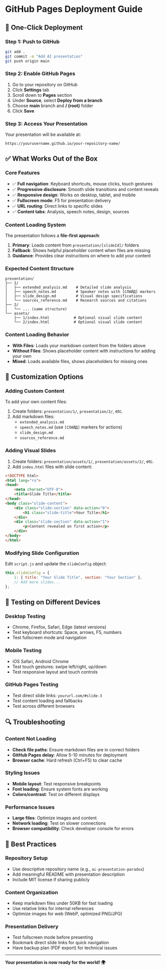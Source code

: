 # GitHub Pages Deployment Guide

## 🚀 One-Click Deployment

### Step 1: Push to GitHub
```bash
git add .
git commit -m "Add AI presentation"
git push origin main
```

### Step 2: Enable GitHub Pages
1. Go to your repository on GitHub
2. Click **Settings** tab
3. Scroll down to **Pages** section
4. Under **Source**, select **Deploy from a branch**
5. Choose **main** branch and **/ (root)** folder
6. Click **Save**

### Step 3: Access Your Presentation
Your presentation will be available at:
```
https://yourusername.github.io/your-repository-name/
```

## ✅ What Works Out of the Box

### Core Features
- ✅ **Full navigation**: Keyboard shortcuts, mouse clicks, touch gestures
- ✅ **Progressive disclosure**: Smooth slide transitions and content reveals
- ✅ **Responsive design**: Works on desktop, tablet, and mobile
- ✅ **Fullscreen mode**: F5 for presentation delivery
- ✅ **URL routing**: Direct links to specific slides
- ✅ **Content tabs**: Analysis, speech notes, design, sources

### Content Loading System

The presentation follows a **file-first approach**:

1. **Primary**: Loads content from `presentation/[slideId]/` folders
2. **Fallback**: Shows helpful placeholder content when files are missing
3. **Guidance**: Provides clear instructions on where to add your content

### Expected Content Structure
```
presentation/
├── 1/
│   ├── extended_analysis.md    # Detailed slide analysis
│   ├── speech_notes.md         # Speaker notes with [СЛАЙД] markers
│   ├── slide_design.md         # Visual design specifications
│   └── sources_reference.md    # Research sources and citations
├── 2/
│   └── ... (same structure)
└── assets/
    ├── 1/index.html           # Optional visual slide content
    └── 2/index.html           # Optional visual slide content
```

### Content Loading Behavior
- **With Files**: Loads your markdown content from the folders above
- **Without Files**: Shows placeholder content with instructions for adding your own
- **Mixed**: Loads available files, shows placeholders for missing ones

## 🔧 Customization Options

### Adding Custom Content
To add your own content files:

1. Create folders: `presentation/1/`, `presentation/2/`, etc.
2. Add markdown files:
   - `extended_analysis.md`
   - `speech_notes.md` (use `[СЛАЙД]` markers for actions)
   - `slide_design.md`
   - `sources_reference.md`

### Adding Visual Slides
1. Create folders: `presentation/assets/1/`, `presentation/assets/2/`, etc.
2. Add `index.html` files with slide content:
```html
<!DOCTYPE html>
<html lang="ru">
<head>
    <meta charset="UTF-8">
    <title>Slide Title</title>
</head>
<body class="slide-content">
    <div class="slide-section" data-action="0">
        <h1 class="slide-title">Your Title</h1>
    </div>
    <div class="slide-section" data-action="1">
        <p>Content revealed on first action</p>
    </div>
</body>
</html>
```

### Modifying Slide Configuration
Edit `script.js` and update the `slideConfig` object:
```javascript
this.slideConfig = {
    1: { title: "Your Slide Title", section: "Your Section" },
    // Add more slides...
};
```

## 📱 Testing on Different Devices

### Desktop Testing
- Chrome, Firefox, Safari, Edge (latest versions)
- Test keyboard shortcuts: Space, arrows, F5, numbers
- Test fullscreen mode and navigation

### Mobile Testing
- iOS Safari, Android Chrome
- Test touch gestures: swipe left/right, up/down
- Test responsive layout and touch controls

### GitHub Pages Testing
- Test direct slide links: `yoururl.com/#slide-3`
- Test content loading and fallbacks
- Test across different browsers

## 🔍 Troubleshooting

### Content Not Loading
- **Check file paths**: Ensure markdown files are in correct folders
- **GitHub Pages delay**: Allow 5-10 minutes for deployment
- **Browser cache**: Hard refresh (Ctrl+F5) to clear cache

### Styling Issues
- **Mobile layout**: Test responsive breakpoints
- **Font loading**: Ensure system fonts are working
- **Colors/contrast**: Test on different displays

### Performance Issues
- **Large files**: Optimize images and content
- **Network loading**: Test on slower connections
- **Browser compatibility**: Check developer console for errors

## 🎯 Best Practices

### Repository Setup
- Use descriptive repository name (e.g., `ai-presentation-paradox`)
- Add meaningful README with presentation description
- Include MIT license if sharing publicly

### Content Organization
- Keep markdown files under 50KB for fast loading
- Use relative links for internal references
- Optimize images for web (WebP, optimized PNG/JPG)

### Presentation Delivery
- Test fullscreen mode before presenting
- Bookmark direct slide links for quick navigation
- Have backup plan (PDF export) for technical issues

---

**Your presentation is now ready for the world! 🌍**